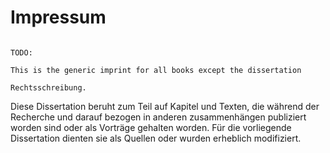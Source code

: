 # Impressum

~~~~~~~~~~~~~~~~~~~~~~~~~~~~~~~~~~~ { .editorial-content }

TODO:

This is the generic imprint for all books except the dissertation

Rechtsschreibung.

~~~~~~~~~~~~~~~~~~~~~~~~~~~~~~~~~~~~~~~~~~~~~~~~~~

Diese Dissertation beruht zum Teil auf Kapitel und Texten, die während der Recherche und darauf bezogen in anderen zusammenhängen publiziert worden sind oder als Vorträge gehalten worden. Für die vorliegende Dissertation dienten sie als Quellen oder wurden erheblich modifiziert.

